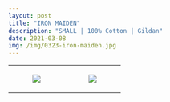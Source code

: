 ```yaml
---
layout: post
title: "IRON MAIDEN"
description: "SMALL | 100% Cotton | Gildan"
date: 2021-03-08
img: /img/0323-iron-maiden.jpg
---
```




<table style="width:100%;"><tr><td style="vertical-align:top;">
      <figure class="tmblr-full" data-orig-height="2048" data-orig-width="1365" data-orig-src="https://concertshirts.netlify.app/shirts/0323/0323-01.jpg"><img src="https://64.media.tumblr.com/8f4eb7d608edd6dc7ff59583c7998637/c8a4744fe65a5f83-27/s540x810/8ee89403c1cea3c0ee9fbb14c5354a65f30f6852.jpg" data-orig-height="2048" data-orig-width="1365" data-orig-src="https://concertshirts.netlify.app/shirts/0323/0323-01.jpg"/></figure></td>
    <td style="vertical-align:top;">
      <figure class="tmblr-full" data-orig-height="2048" data-orig-width="1365" data-orig-src="https://concertshirts.netlify.app/shirts/0323/0323-02.jpg"><img src="https://64.media.tumblr.com/a3fc23d2c8d61d19612b1a2130bf77ce/c8a4744fe65a5f83-c8/s540x810/4eafe26e0546846145561b6a632cd675ffeb5f0e.jpg" data-orig-height="2048" data-orig-width="1365" data-orig-src="https://concertshirts.netlify.app/shirts/0323/0323-02.jpg"/></figure></td>
  </tr></table>
